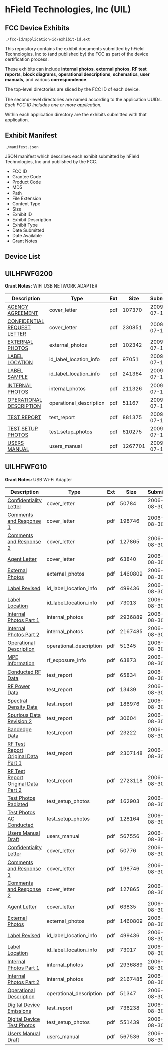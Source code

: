 # hField Technologies, Inc (UIL)
## FCC Device Exhibits

```
./fcc-id/application-id/exhibit-id.ext
```

This repository contains the exhibit documents submitted by hField Technologies, Inc to (and published by) the FCC as part of the device certification process.

These exhibits can include **internal photos**, **external photos**, **RF test reports**, **block diagrams**, **operational descriptions**, **schematics**, **user manuals**, and various **correspondence**.

The top-level directories are sliced by the FCC ID of each device.

The second-level directories are named according to the application UUIDs. *Each FCC ID includes one or more application.*

Within each application directory are the exhibits submitted with that application. 

## Exhibit Manifest

```
./manifest.json
```

JSON manifest which describes each exhibit submitted by hField Technologies, Inc and published by the FCC.

- FCC ID
- Grantee Code
- Product Code
- MD5
- Path
- File Extension
- Content Type
- Size
- Exhibit ID
- Exhibit Description
- Exhibit Type
- Date Submitted
- Date Available
- Grant Notes

## Device List
## UILHFWFG200
**Grant Notes:** WIFI USB NETWORK ADAPTER

| Description | Type | Ext | Size | Submitted | Available |
| ----------- | ---- | --- | ---- | --------- | --------- |
| [AGENCY AGREEMENT](UILHFWFG200/401e5ae7680cca9fce76d2cc51485466/1137538.pdf) | cover_letter | pdf | 107370 | 2009-07-13 | 2009-07-13 |
| [CONFIDENTIAL REQUEST LETTER](UILHFWFG200/401e5ae7680cca9fce76d2cc51485466/1137539.pdf) | cover_letter | pdf | 230851 | 2009-07-13 | 2009-07-13 |
| [EXTERNAL PHOTOS](UILHFWFG200/401e5ae7680cca9fce76d2cc51485466/1137540.pdf) | external_photos | pdf | 102342 | 2009-07-13 | 2009-07-13 |
| [LABEL LOCATION](UILHFWFG200/401e5ae7680cca9fce76d2cc51485466/1137544.pdf) | id_label_location_info | pdf | 97051 | 2009-07-13 | 2009-07-13 |
| [LABEL SAMPLE](UILHFWFG200/401e5ae7680cca9fce76d2cc51485466/1137545.pdf) | id_label_location_info | pdf | 241364 | 2009-07-13 | 2009-07-13 |
| [INTERNAL PHOTOS](UILHFWFG200/401e5ae7680cca9fce76d2cc51485466/1137541.pdf) | internal_photos | pdf | 211326 | 2009-07-13 | 2009-07-13 |
| [OPERATIONAL DESCRIPTION](UILHFWFG200/401e5ae7680cca9fce76d2cc51485466/1137546.pdf) | operational_description | pdf | 51167 | 2009-07-13 | 2009-07-13 |
| [TEST REPORT](UILHFWFG200/401e5ae7680cca9fce76d2cc51485466/1137542.pdf) | test_report | pdf | 881375 | 2009-07-13 | 2009-07-13 |
| [TEST SETUP PHOTOS](UILHFWFG200/401e5ae7680cca9fce76d2cc51485466/1137543.pdf) | test_setup_photos | pdf | 610275 | 2009-07-13 | 2009-07-13 |
| [USERS MANUAL](UILHFWFG200/401e5ae7680cca9fce76d2cc51485466/1137547.pdf) | users_manual | pdf | 1267701 | 2009-07-13 | 2009-07-13 |
## UILHFWFG10
**Grant Notes:** USB Wi-Fi Adapter

| Description | Type | Ext | Size | Submitted | Available |
| ----------- | ---- | --- | ---- | --------- | --------- |
| [Confidentiality Letter](UILHFWFG10/2fb63d90115efcb8701f186e24c54196/699651.pdf) | cover_letter | pdf | 50784 | 2006-08-30 | 2006-08-31 |
| [Comments and Response 1](UILHFWFG10/2fb63d90115efcb8701f186e24c54196/699648.pdf) | cover_letter | pdf | 198746 | 2006-08-30 | 2006-08-31 |
| [Comments and Response 2](UILHFWFG10/2fb63d90115efcb8701f186e24c54196/699649.pdf) | cover_letter | pdf | 127865 | 2006-08-30 | 2006-08-31 |
| [Agent Letter](UILHFWFG10/2fb63d90115efcb8701f186e24c54196/699661.pdf) | cover_letter | pdf | 63840 | 2006-08-30 | 2006-08-31 |
| [External Photos](UILHFWFG10/2fb63d90115efcb8701f186e24c54196/699664.pdf) | external_photos | pdf | 1460809 | 2006-08-30 | 2006-08-31 |
| [Label Revised](UILHFWFG10/2fb63d90115efcb8701f186e24c54196/699666.pdf) | id_label_location_info | pdf | 499436 | 2006-08-30 | 2006-08-31 |
| [Label Location](UILHFWFG10/2fb63d90115efcb8701f186e24c54196/699667.pdf) | id_label_location_info | pdf | 73013 | 2006-08-30 | 2006-08-31 |
| [Internal Photos Part 1](UILHFWFG10/2fb63d90115efcb8701f186e24c54196/699681.pdf) | internal_photos | pdf | 2936889 | 2006-08-30 | 2006-08-31 |
| [Internal Photos Part 2](UILHFWFG10/2fb63d90115efcb8701f186e24c54196/699683.pdf) | internal_photos | pdf | 2167485 | 2006-08-30 | 2006-08-31 |
| [Operational Description](UILHFWFG10/2fb63d90115efcb8701f186e24c54196/699669.pdf) | operational_description | pdf | 51345 | 2006-08-30 | 2006-08-31 |
| [MPE Information](UILHFWFG10/2fb63d90115efcb8701f186e24c54196/699654.pdf) | rf_exposure_info | pdf | 63873 | 2006-08-30 | 2006-08-31 |
| [Conducted RF Data](UILHFWFG10/2fb63d90115efcb8701f186e24c54196/699653.pdf) | test_report | pdf | 65834 | 2006-08-30 | 2006-08-31 |
| [RF Power Data](UILHFWFG10/2fb63d90115efcb8701f186e24c54196/699655.pdf) | test_report | pdf | 13439 | 2006-08-30 | 2006-08-31 |
| [Spectral Density Data](UILHFWFG10/2fb63d90115efcb8701f186e24c54196/699656.pdf) | test_report | pdf | 186976 | 2006-08-30 | 2006-08-31 |
| [Spurious Data Revision 2](UILHFWFG10/2fb63d90115efcb8701f186e24c54196/699657.pdf) | test_report | pdf | 30604 | 2006-08-30 | 2006-08-31 |
| [Bandedge Data](UILHFWFG10/2fb63d90115efcb8701f186e24c54196/699658.pdf) | test_report | pdf | 23222 | 2006-08-30 | 2006-08-31 |
| [RF Test Report Original Data Part 1](UILHFWFG10/2fb63d90115efcb8701f186e24c54196/699704.pdf) | test_report | pdf | 2307148 | 2006-08-30 | 2006-08-31 |
| [RF Test Report Original Data Part 2](UILHFWFG10/2fb63d90115efcb8701f186e24c54196/699705.pdf) | test_report | pdf | 2723118 | 2006-08-30 | 2006-08-31 |
| [Test Photos Radiated](UILHFWFG10/2fb63d90115efcb8701f186e24c54196/699708.pdf) | test_setup_photos | pdf | 162903 | 2006-08-30 | 2006-08-31 |
| [Test Photos AC Conducted](UILHFWFG10/2fb63d90115efcb8701f186e24c54196/699709.pdf) | test_setup_photos | pdf | 128164 | 2006-08-30 | 2006-08-31 |
| [Users Manual Draft](UILHFWFG10/2fb63d90115efcb8701f186e24c54196/699712.pdf) | users_manual | pdf | 567556 | 2006-08-30 | 2006-08-31 |
| [Confidentiality Letter](UILHFWFG10/1302d23e2a6484eadd1b79a7679821fa/699647.pdf) | cover_letter | pdf | 50776 | 2006-08-30 | 2006-08-31 |
| [Comments and Response 1](UILHFWFG10/1302d23e2a6484eadd1b79a7679821fa/699648.pdf) | cover_letter | pdf | 198746 | 2006-08-30 | 2006-08-31 |
| [Comments and Response 2](UILHFWFG10/1302d23e2a6484eadd1b79a7679821fa/699649.pdf) | cover_letter | pdf | 127865 | 2006-08-30 | 2006-08-31 |
| [Agent Letter](UILHFWFG10/1302d23e2a6484eadd1b79a7679821fa/699662.pdf) | cover_letter | pdf | 63835 | 2006-08-30 | 2006-08-31 |
| [External Photos](UILHFWFG10/1302d23e2a6484eadd1b79a7679821fa/699664.pdf) | external_photos | pdf | 1460809 | 2006-08-30 | 2006-08-31 |
| [Label Revised](UILHFWFG10/1302d23e2a6484eadd1b79a7679821fa/699666.pdf) | id_label_location_info | pdf | 499436 | 2006-08-30 | 2006-08-31 |
| [Label Location](UILHFWFG10/1302d23e2a6484eadd1b79a7679821fa/699668.pdf) | id_label_location_info | pdf | 73017 | 2006-08-30 | 2006-08-31 |
| [Internal Photos Part 1](UILHFWFG10/1302d23e2a6484eadd1b79a7679821fa/699681.pdf) | internal_photos | pdf | 2936889 | 2006-08-30 | 2006-08-31 |
| [Internal Photos Part 2](UILHFWFG10/1302d23e2a6484eadd1b79a7679821fa/699683.pdf) | internal_photos | pdf | 2167485 | 2006-08-30 | 2006-08-31 |
| [Operational Description](UILHFWFG10/1302d23e2a6484eadd1b79a7679821fa/699670.pdf) | operational_description | pdf | 51347 | 2006-08-30 | 2006-08-31 |
| [Digital Device Emissions](UILHFWFG10/1302d23e2a6484eadd1b79a7679821fa/699692.pdf) | test_report | pdf | 736238 | 2006-08-30 | 2006-08-31 |
| [Digital Device Test Photos](UILHFWFG10/1302d23e2a6484eadd1b79a7679821fa/699706.pdf) | test_setup_photos | pdf | 551439 | 2006-08-30 | 2006-08-31 |
| [Users Manual Draft](UILHFWFG10/1302d23e2a6484eadd1b79a7679821fa/699710.pdf) | users_manual | pdf | 567536 | 2006-08-30 | 2006-08-31 |
